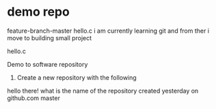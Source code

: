 # demo repo
 feature-branch-master
hello.c
i am currently learning git and from ther i move to building small project

hello.c 

Demo to software repository

1. Create a new repository with the following 

hello there! what is the name of the repository created yesterday on github.com
 master
